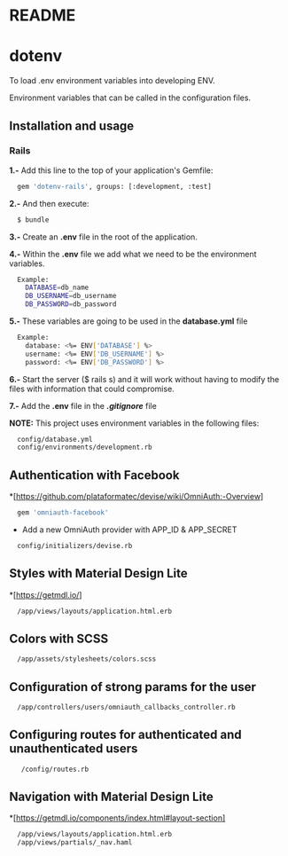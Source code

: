 # README

# dotenv
  To load .env environment variables into developing ENV.
  
  Environment variables that can be called in the configuration files.

## Installation and usage

### [](https://github.com/bkeepers/dotenv#rails)Rails

  **1.-** Add this line to the top of your application's Gemfile:
  ```sh
    gem 'dotenv-rails', groups: [:development, :test]
  ```
  **2.-** And then execute:
  ```sh
    $ bundle
  ```
  **3.-** Create an **.env** file in the root of the application.

  **4.-** Within the **.env** file we add what we need to be the environment variables.
  ```sh
    Example:
      DATABASE=db_name
      DB_USERNAME=db_username
      DB_PASSWORD=db_password
  ```
  **5.-** These variables are going to be used in the **database.yml** file
  ```sh
    Example:
      database: <%= ENV['DATABASE'] %>
      username: <%= ENV['DB_USERNAME'] %>
      password: <%= ENV['DB_PASSWORD'] %>
  ```

  **6.-** Start the server ($ rails s) and it will work without having to modify the files with information that could compromise.

  **7.-** Add the **.env** file in the ***.gitignore*** file


  **NOTE:**
    This project uses environment variables in the following files:
  ```sh
    config/database.yml
    config/environments/development.rb
  ```

## Authentication with Facebook
  
  *[https://github.com/plataformatec/devise/wiki/OmniAuth:-Overview]
  
  ```sh
    gem 'omniauth-facebook'
  ```

  * Add a new OmniAuth provider with APP_ID & APP_SECRET
  ```sh
    config/initializers/devise.rb
  ```

## Styles with Material Design Lite
  
  *[https://getmdl.io/]

  ```sh
    /app/views/layouts/application.html.erb
  ```

## Colors with SCSS

  ```sh
    /app/assets/stylesheets/colors.scss
  ```

## Configuration of strong params for the user
  ```sh
    /app/controllers/users/omniauth_callbacks_controller.rb
  ```

## Configuring routes for authenticated and unauthenticated users
 ```sh
    /config/routes.rb
  ```

## Navigation with Material Design Lite

  *[https://getmdl.io/components/index.html#layout-section]

  ```sh
    /app/views/layouts/application.html.erb
    /app/views/partials/_nav.haml
  ```
